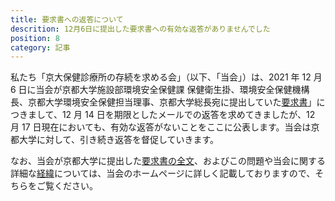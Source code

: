 ```yaml
---
title: 要求書への返答について
descrition: 12月6日に提出した要求書への有効な返答がありませんでした
position: 8
category: 記事
---
```


私たち「京大保健診療所の存続を求める会」（以下、「当会」）は、2021 年 12 月 6 日に当会が京都大学施設部環境安全保健課 保健衛生掛、環境安全保健機構長、京都大学環境安全保健担当理事、京都大学総長宛に提出していた[要求書](/request1206)」につきまして、12 月 14 日を期限としたメールでの返答を求めてきましたが、12 月 17 日現在においても、有効な返答がないことをここに公表します。当会は京都大学に対して、引き続き返答を督促していきます。

なお、当会が京都大学に提出した[要求書の全文](/request1206)、およびこの問題や当会に関する詳細な[経緯](/sequence)については、当会のホームページに詳しく記載しておりますので、そちらをご覧ください。
